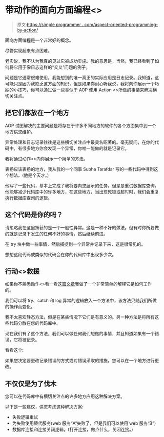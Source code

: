 # 带动作的面向方面编程<>

> 原文:[https://simple programmer . com/aspect-oriented-programming-by-action/](https://simpleprogrammer.com/aspect-oriented-programming-with-action/)

面向方面编程是一个非常好的概念。

尽管实现起来有点困难。

老实说，我不认为我真的见过它被成功实施。我的意思是，当然，我已经看到了如何将它用于像日志这样的“交叉”问题的例子。

问题是它通常很难使用，我能想到的唯一真正的实际应用是日志记录。我知道，这可能只是因为我缺乏这方面的知识，但是如果你耐心听我说，我将向你展示一个巧妙的小技巧，你可以通过做一些类似于 AOP 使用 Action <>所做的事情来解决横切关注点。

## 把它们都放在一个地方

AOP 试图解决的主要问题是将存在于许多不同地方的软件的各个方面集中到一个地方供您维护。

异常处理和日志记录往往是这些横切关注点中最臭名昭著的。毫无疑问，在你的代码中，有很多地方你会发现一个异常，你唯一能做的就是记录它。

我将通过动作<>向你展示一个简单的方法。

表扬应该表扬的地方，我从我的一个同事 Subha Tarafdar 写的一些代码中得到这个想法。(他是个天才。)

他写了一些代码，基本上完成了我将要向您展示的任务，但是是重试数据库查询。他能够减少代码库中的许多地方，在这些地方，当出现死锁或超时时，我们会重复执行数据库查询的逻辑。

## 这个代码是你的吗？

请忽略我在这里捕获的是一个一般性异常。这是一种不好的做法，但有时你所要做的就是记录下发生的任何不好的事情，然后继续前进。

在 try 块中做一些事情，然后捕捉到一个异常并记录下来，这是很常见的。

想想这段代码或类似的代码会在你的代码库中出现多少次。

## 行动<>救援

如果你不熟悉动作<>看一看[这篇文章](https://simpleprogrammer.com/2010/09/24/explaining-what-action-and-func-are/)我做了一个非常简单的解释它是如何工作的。

我们可以将 try、catch 和 log 异常的逻辑放入一个方法中，该方法只随我们所做的操作而变化。

我不太喜欢静态方法，但是在某些情况下它们是有意义的。另一种方法是将所有这些代码分散在您的代码库中。

现在我们有了这个方法，我们可以做任何我们想做的事情，并且知道如果有一个错误，它将被记录。

看看这个:

如果您决定要更改记录错误的方式或对错误采取的措施，您可以在一个地方进行更改。

## 不仅仅是为了伐木

您可以在代码库中有横切关注点的许多地方应用这种解决方案。

以下是一些建议，供您考虑这种解决方案:

*   失败逻辑重试
*   为失败使用替代服务(web 服务“A”失败了，但是我们可以使用 web 服务“B”)
*   数据库连接和连接关闭逻辑。(打开连接，做点什么，关闭连接。)